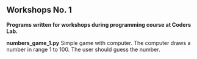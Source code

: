 ## Workshops No. 1
**Programs written for workshops during programming course at Coders Lab.**

**numbers_game_1.py**
Simple game with computer. The computer draws a number in range 1 to 100. The user should guess the number.

